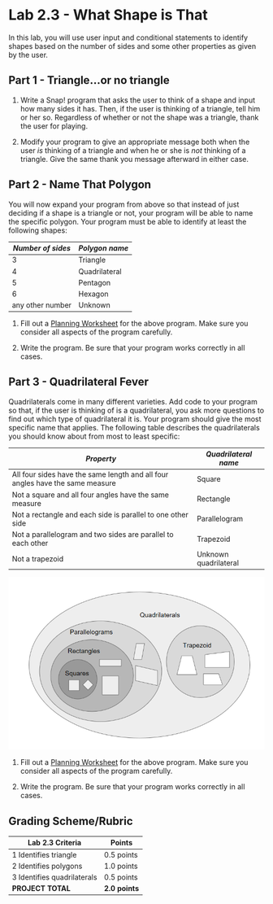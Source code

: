 <!-- REVISED -->
# Lab 2.3 - What Shape is That

In this lab, you will use user input and conditional statements to identify shapes based on the number of sides and some other properties as given by the user.

## Part 1 - Triangle...or no triangle

1. Write a Snap! program that asks the user to think of a shape and input how many sides it has.  Then, if the user is thinking of a triangle, tell him or her so.  Regardless of whether or not the shape was a triangle, thank the user for playing.

2. Modify your program to give an appropriate message both when the user _is_ thinking of a triangle and when he or she is _not_ thinking of a triangle.  Give the same thank you message afterward in either case.

## Part 2 - Name That Polygon

You will now expand your program from above so that instead of just deciding if a shape is a triangle or not, your program will be able to name the specific polygon.  Your program must be able to identify at least the following shapes:  

| _Number of sides_ | _Polygon name_ |
| ----------------- | -------------- |
| 3                 | Triangle       |
| 4                 | Quadrilateral  |
| 5                 | Pentagon       |
| 6                 | Hexagon        |
| any other number  | Unknown        |

1. Fill out a [Planning Worksheet](https://github.com/TEALSK12/introduction-to-computer-science/raw/master/SNAP%20Program%20Design%20and%20Planning%20Worksheet.docx) for the above program.  Make sure you consider all aspects of the program carefully.

2. Write the program.  Be sure that your program works correctly in all cases.

## Part 3 - Quadrilateral Fever

Quadrilaterals come in many different varieties.  Add code to your program so that, if the user is thinking of is a quadrilateral, you ask more questions to find out which type of quadrilateral it is.  Your program should give the most specific name that applies.  The following table describes the quadrilaterals you should know about from most to least specific:

| _Property_                                                                    | _Quadrilateral name_  |
| ----------------------------------------------------------------------------- | --------------------- |
| All four sides have the same length and all four angles have the same measure | Square                |
| Not a square and all four angles have the same measure                        | Rectangle             |
| Not a rectangle and each side is parallel to one other side                   | Parallelogram         |
| Not a parallelogram and two sides are parallel to each other                  | Trapezoid             |
| Not a trapezoid                                                               | Unknown quadrilateral |

![Quadrilaterals Sets](QuadrilateralSets.PNG)

1. Fill out a [Planning Worksheet](https://github.com/TEALSK12/introduction-to-computer-science/raw/master/SNAP%20Program%20Design%20and%20Planning%20Worksheet.docx) for the above program.  Make sure you consider all aspects of the program carefully.

2. Write the program.  Be sure that your program works correctly in all cases.

## Grading Scheme/Rubric

| **Lab 2.3 Criteria**                | Points         |
| ----------------------------------- | -------------- |
| 1 Identifies triangle               | 0.5 points     |
| 2 Identifies polygons               | 1.0 points     |
| 3 Identifies quadrilaterals         | 0.5 points     |
| **PROJECT TOTAL**                   | **2.0 points** |
